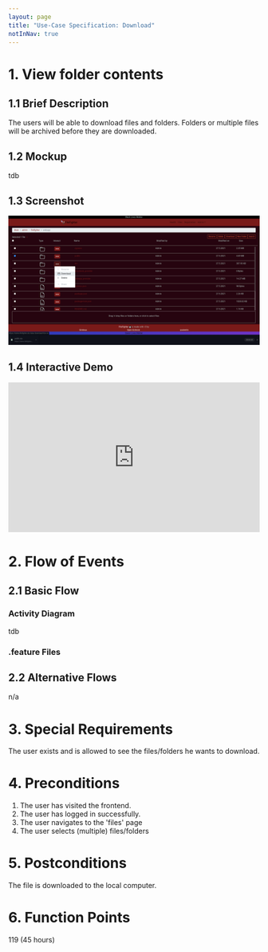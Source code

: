 ```yaml
---
layout: page
title: "Use-Case Specification: Download"
notInNav: true
---
```

# 1. View folder contents

## 1.1 Brief Description
The users will be able to download files and folders.
Folders or multiple files will be archived before they are downloaded.

## 1.2 Mockup
tdb
## 1.3 Screenshot
![Download](/assets/images/usecases/download.png)


## 1.4 Interactive Demo
<iframe src="https://storybook.filefighter.de/iframe.html?id=filesystem--filesystemcontextmenu&viewMode=story" style="width:100%;height:300px;border:none"></iframe>


# 2. Flow of Events

## 2.1 Basic Flow

### Activity Diagram
tdb
### .feature Files

<script src="https://gist-it.appspot.com/https://github.com/FileFighter/RestApi/blob/master/src/test/resources/Download.feature"></script>


## 2.2 Alternative Flows
n/a

# 3. Special Requirements
The user exists and is allowed to see the files/folders he wants to download.


# 4. Preconditions
1. The user has visited the frontend.
2. The user has logged in successfully.
3. The user navigates to the 'files' page
4. The user selects (multiple) files/folders


# 5. Postconditions
The file is downloaded to the local computer.

# 6. Function Points

119 (45 hours)

